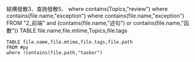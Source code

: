 結構發散3、查詢發散5、
where contains(Topics,"review") 
where contains(file.name,"exception") 
where contains(file.name,"exception") 
FROM "2_前端" 
and (contains(file.name,"述句") or contains(file.name,"函數"))
TABLE file.name,file.mtime,Topics,file.tags

```dataview 
TABLE file.name,file.mtime,file.tags,file.path
FROM #py
where !contains(file.path,"tasker") 


